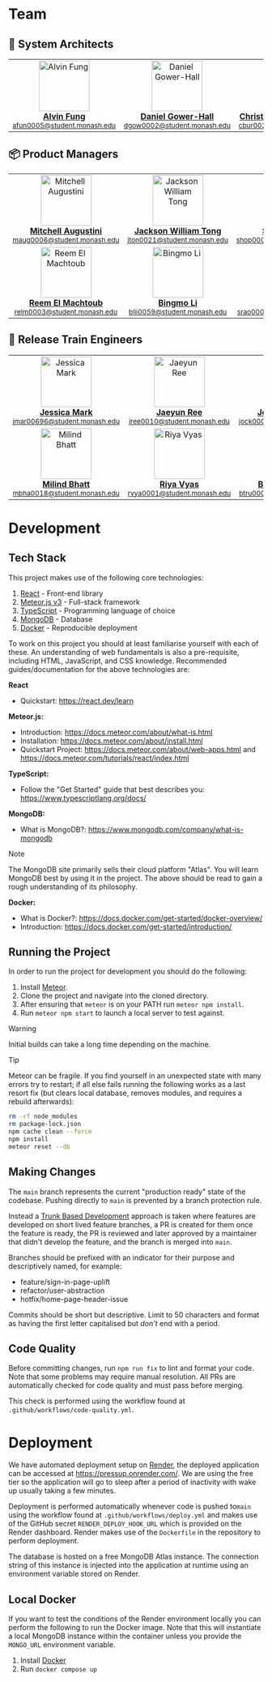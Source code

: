# Team

## 🧠 System Architects

<table>
  <tbody>
    <tr>
      <td align="center" valign="top" width="33%"><a href="https://github.com/fung-alvin"><img src="https://avatars.githubusercontent.com/u/164455066?v=4?s=100" width="100px"; alt="Alvin Fung"/><br /><b>Alvin Fung</b></a><br /><sub><a href="https://github.com/Monash-FIT3170/2025W2-PressUp/commits?author=fung-alvin">afun0005@student.monash.edu</a></sub></td>
      <td align="center" valign="top" width="33%"><a href="https://github.com/djgh1009"><img src="https://avatars.githubusercontent.com/u/174994101?v=4" width="100px"; alt="Daniel Gower-Hall"/><br /><b>Daniel Gower-Hall</b></a><br /><sub><a href="https://github.com/Monash-FIT3170/2025W2-PressUp/commits?author=djgh1009">dgow0002@student.monash.edu</a></sub></td>
      <td align="center" valign="top" width="33%"><a href="https://github.com/chr1st1nabb"><img src="https://avatars.githubusercontent.com/u/202890318?v=4" width="100px"; alt="Christina Burke Broderick"/><br /><b>Christina Burke Broderick</b></a><br /><sub><a href="https://github.com/Monash-FIT3170/2025W2-PressUp/commits?author=chr1st1nabb">cbur0025@student.monash.edu</a></sub></td>
    </tr>
  </tbody>
</table>

## 📦 Product Managers

<table>
  <tbody>
    <tr>
      <td align="center" valign="top" width="33%"><a href="https://github.com/mitchellaugustini"><img src="https://avatars.githubusercontent.com/u/141926677?v=4" width="100px"; alt="Mitchell Augustini"/><br /><b>Mitchell Augustini</b></a><br /><sub><a href="https://github.com/Monash-FIT3170/2025W2-PressUp/commits?author=mitchellaugustini">maug0006@student.monash.edu</a></sub></td>
      <td align="center" valign="top" width="33%"><a href="https://github.com/jacksonwtong"><img src="https://avatars.githubusercontent.com/u/202890810?v=4" width="100px"; alt="Jackson William Tong"/><br /><b>Jackson William Tong</b></a><br /><sub><a href="https://github.com/Monash-FIT3170/2025W2-PressUp/commits?author=jacksonwtong">jton0021@student.monash.edu</a></sub></td>
      <td align="center" valign="top" width="33%"><a href="https://github.com/saraalana"><img src="https://avatars.githubusercontent.com/u/181685905?v=4" width="100px"; alt="Sara Hopkins"/><br /><b>Sara Hopkins</b></a><br /><sub><a href="https://github.com/Monash-FIT3170/2025W2-PressUp/commits?author=saraalana">shop0007@student.monash.edu</a></sub></td>
    </tr>
    <tr>
      <td align="center" valign="top" width="33%"><a href="https://github.com/Reemm1"><img src="https://avatars.githubusercontent.com/u/86571894?v=4" width="100px"; alt="Reem El Machtoub"/><br /><b>Reem El Machtoub</b></a><br /><sub><a href="https://github.com/Monash-FIT3170/2025W2-PressUp/commits?author=Reemm1">relm0003@student.monash.edu</a></sub></td>
      <td align="center" valign="top" width="33%"><a href="https://github.com/bingmo767"><img src="https://avatars.githubusercontent.com/u/94940746?v=4" width="100px"; alt="Bingmo Li"/><br /><b>Bingmo Li</b></a><br /><sub><a href="https://github.com/Monash-FIT3170/2025W2-PressUp/commits?author=bingmo767">blii0059@student.monash.edu</a></sub></td>
      <td align="center" valign="top" width="33%"><a href="https://github.com/srao0008"><img src="https://avatars.githubusercontent.com/u/201020762?v=4" width="100px"; alt="Simran Rao"/><br /><b>Simran Rao</b></a><br /><sub><a href="https://github.com/Monash-FIT3170/2025W2-PressUp/commits?author=srao0008">srao0008@student.monash.edu</a></sub></td>
    </tr>
  </tbody>
</table>

## 🚂 Release Train Engineers

<table>
  <tbody>
    <tr>
      <td align="center" valign="top" width="33%"><a href="https://github.com/jmark-9"><img src="https://avatars.githubusercontent.com/u/90585684?v=4" width="100px"; alt="Jessica Mark"/><br /><b>Jessica Mark</b></a><br /><sub><a href="https://github.com/Monash-FIT3170/2025W2-PressUp/commits?author=jmark-9">jmar00696@student.monash.edu</a></sub></td>
      <td align="center" valign="top" width="33%"><a href="https://github.com/JayReeMarine"><img src="https://avatars.githubusercontent.com/u/140177619?v=4" width="100px"; alt="Jaeyun Ree"/><br /><b>Jaeyun Ree</b></a><br /><sub><a href="https://github.com/Monash-FIT3170/2025W2-PressUp/commits?author=JayReeMarine">jree0010@student.monash.edu</a></sub></td>
      <td align="center" valign="top" width="33%"><a href="https://github.com/JeremyOckerby1"><img src="https://avatars.githubusercontent.com/u/202890242?v=4" width="100px"; alt="Jeremy Ockerby"/><br /><b>Jeremy Ockerby</b></a><br /><sub><a href="https://github.com/Monash-FIT3170/2025W2-PressUp/commits?author=JeremyOckerby1">jock0003@student.monash.edu</a></sub></td>
    </tr>
    <tr>
      <td align="center" valign="top" width="33%"><a href="https://github.com/Bhattman1"><img src="https://avatars.githubusercontent.com/u/96212218?v=4" width="100px"; alt="Milind Bhatt"/><br /><b>Milind Bhatt</b></a><br /><sub><a href="https://github.com/Monash-FIT3170/2025W2-PressUp/commits?author=Bhattman1">mbha0018@student.monash.edu</a></sub></td>
      <td align="center" valign="top" width="33%"><a href="https://github.com/riyav1602"><img src="https://avatars.githubusercontent.com/u/174166014?v=4" width="100px"; alt="Riya Vyas"/><br /><b>Riya Vyas</b></a><br /><sub><a href="https://github.com/Monash-FIT3170/2025W2-PressUp/commits?author=riyav1602">rvya0001@student.monash.edu</a></sub></td>
      <td align="center" valign="top" width="33%"><a href="https://github.com/brandttru"><img src="https://avatars.githubusercontent.com/u/140319560?v=4" width="100px"; alt="Brandon Truong"/><br /><b>Brandon Truong</b></a><br /><sub><a href="https://github.com/Monash-FIT3170/2025W2-PressUp/commits?author=brandttru">btru0002@student.monash.edu</a></sub></td>
    </tr>
  </tbody>
</table>

# Development

## Tech Stack

This project makes use of the following core technologies:
1. [React](https://react.dev/) - Front-end library
2. [Meteor.js v3](https://meteor.com/) - Full-stack framework
3. [TypeScript](https://typescriptlang.org/) - Programming language of choice
4. [MongoDB](https://mongodb.com/) - Database
5. [Docker](https://docker.com/) - Reproducible deployment

To work on this project you should at least familiarise yourself with each of these. An understanding of web fundamentals is also a pre-requisite, including HTML, JavaScript, and CSS knowledge. Recommended guides/documentation for the above technologies are:

**React**
- Quickstart: <https://react.dev/learn>

**Meteor.js:**
- Introduction: <https://docs.meteor.com/about/what-is.html>
- Installation: <https://docs.meteor.com/about/install.html>
- Quickstart Project: <https://docs.meteor.com/about/web-apps.html> and <https://docs.meteor.com/tutorials/react/index.html>

**TypeScript:**
- Follow the "Get Started" guide that best describes you: <https://www.typescriptlang.org/docs/>

**MongoDB:**
- What is MongoDB?: <https://www.mongodb.com/company/what-is-mongodb>

>[!NOTE]
>The MongoDB site primarily sells their cloud platform "Atlas". You will learn MongoDB best by using it in the project. The above should be read to gain a rough understanding of its philosophy.

**Docker:**
- What is Docker?: <https://docs.docker.com/get-started/docker-overview/>
- Introduction: <https://docs.docker.com/get-started/introduction/>

## Running the Project

In order to run the project for development you should do the following:

1. Install [Meteor](https://docs.meteor.com/about/install.html).
2. Clone the project and navigate into the cloned directory.
3. After ensuring that `meteor` is on your PATH run `meteor npm install`.
4. Run `meteor npm start` to launch a local server to test against.

>[!WARNING]
>Initial builds can take a long time depending on the machine.

>[!TIP]
>Meteor can be fragile. If you find yourself in an unexpected state with many errors try to restart; if all else fails running the following works as a last resort fix (but clears local database, removes modules, and requires a rebuild afterwards):
>```bash
>rm -rf node_modules
>rm package-lock.json
>npm cache clean --force
>npm install
>meteor reset --db
>```

## Making Changes

The `main` branch represents the current "production ready" state of the codebase. Pushing directly to `main` is prevented by a branch protection rule.

Instead a [Trunk Based Development](https://www.atlassian.com/continuous-delivery/continuous-integration/trunk-based-development) approach is taken where features are developed on short lived feature branches, a PR is created for them once the feature is ready, the PR is reviewed and later approved by a maintainer that didn't develop the feature, and the branch is merged into `main`.

Branches should be prefixed with an indicator for their purpose and descriptively named, for example:
- feature/sign-in-page-uplift
- refactor/user-abstraction
- hotfix/home-page-header-issue

Commits should be short but descriptive. Limit to 50 characters and format as having the first letter capitalised but *don't* end with a period.

## Code Quality

Before committing changes, run `npm run fix` to lint and format your code. Note that some problems may require manual resolution. All PRs are automatically checked for code quality and must pass before merging.

This check is performed using the workflow found at `.github/workflows/code-quality.yml`.

# Deployment

We have automated deployment setup on [Render](https://render.com/), the deployed application can be accessed at <https://pressup.onrender.com/>. We are using the free tier so the application will go to sleep after a period of inactivity with wake up usually taking a few minutes.

Deployment is performed automatically whenever code is pushed to`main` using the workflow found at `.github/workflows/deploy.yml` and makes use of the GitHub secret `RENDER_DEPLOY_HOOK_URL` which is provided on the Render dashboard. Render makes use of the `Dockerfile` in the repository to perform deployment.

The database is hosted on a free MongoDB Atlas instance. The connection string of this instance is injected into the application at runtime using an environment variable stored on Render.

## Local Docker

If you want to test the conditions of the Render environment locally you can perform the following to run the Docker image. Note that this will instantiate a local MongoDB instance within the container unless you provide the `MONGO_URL` environment variable.

1. Install [Docker](https://docs.docker.com/engine/install/)
2. Run `docker compose up`
